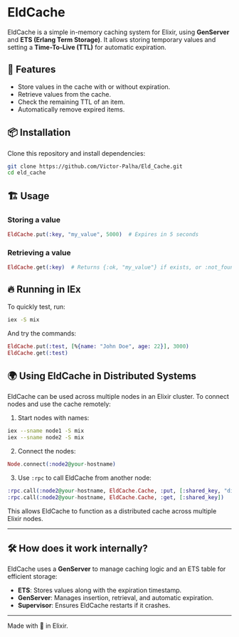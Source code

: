 # EldCache

EldCache is a simple in-memory caching system for Elixir, using **GenServer** and **ETS (Erlang Term Storage)**. It allows storing temporary values and setting a **Time-To-Live (TTL)** for automatic expiration.

## 🚀 Features

- Store values in the cache with or without expiration.
- Retrieve values from the cache.
- Check the remaining TTL of an item.
- Automatically remove expired items.

## 📦 Installation

Clone this repository and install dependencies:

```sh
git clone https://github.com/Victor-Palha/Eld_Cache.git
cd eld_cache
```

## 🏗️ Usage

### Storing a value
```elixir
EldCache.put(:key, "my_value", 5000)  # Expires in 5 seconds
```

### Retrieving a value
```elixir
EldCache.get(:key)  # Returns {:ok, "my_value"} if exists, or :not_found if not
```

## 🔥 Running in IEx

To quickly test, run:

```sh
iex -S mix
```

And try the commands:

```elixir
EldCache.put(:test, [%{name: "John Doe", age: 22}], 3000)
EldCache.get(:test)
```

## 🌍 Using EldCache in Distributed Systems

EldCache can be used across multiple nodes in an Elixir cluster. To connect nodes and use the cache remotely:

1. Start nodes with names:

```sh
iex --sname node1 -S mix
iex --sname node2 -S mix
```

2. Connect the nodes:

```elixir
Node.connect(:node2@your-hostname)
```

3. Use `:rpc` to call EldCache from another node:

```elixir
:rpc.call(:node2@your-hostname, EldCache.Cache, :put, [:shared_key, "distributed_value", 10000])
:rpc.call(:node2@your-hostname, EldCache.Cache, :get, [:shared_key])
```

This allows EldCache to function as a distributed cache across multiple Elixir nodes.

---

## 🛠️ How does it work internally?

EldCache uses a **GenServer** to manage caching logic and an ETS table for efficient storage:

- **ETS**: Stores values along with the expiration timestamp.
- **GenServer**: Manages insertion, retrieval, and automatic expiration.
- **Supervisor**: Ensures EldCache restarts if it crashes.

---

Made with 💜 in Elixir.